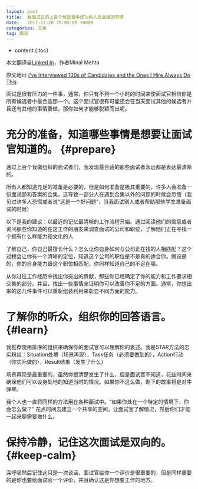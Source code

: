 ```yaml
---
layout: post
title:  我面试过的上百个候选者中成功的人总会做的事情
date:   2017-12-20 20:05:00 +0800
categories: 文章
tag: 面试
---
```


* content
{:toc}


本文翻译自[Linked In](https://www.linkedin.com/)，作者Minal Mehta

原文地址 [I’ve Interviewed 100s of Candidates and the Ones I Hire Always Do This](http://www.linkedin.com/pulse/20141002164029-1473578-how-to-win-an-interview-before-it-starts?midToken=AQH6jyhMOpWb0g&trk=eml-b2_content_ecosystem_digest-recommended_articles-74-null&fromEmail=fromEmail&ut=3Sa86TzhqLj6s1)


面试是很有压力的一件事，通常，你只有不到一个小时的时间来使面试官相信你是所有候选者中最合适那一个。这个面试官很有可能还会在当天面试其他的候选者并且还有其他的事情要做。那你如何才能够脱颖而出呢。

充分的准备，知道哪些事情是想要让面试官知道的。			{#prepare}
====================================

通过上百个我做组织的面试者们，我发现最合适的那些面试者永远都是表达最清晰的。

所有人都知道充足的准备是必要的，但是如何准备是极其重要的，许多人会准备一份面试题和答案的合集，这导致一部分人在遇到合集以外的问题的时候会恐慌（我见过许多人恐慌或者说“这是一个好问题”，当我面试别人或者帮助那些学生准备面试的时候）

以下是我的建议：以最近的记忆最清晰的工作流程开始。通过阅读他们的信息或者询问那些你知道的在这工作的朋友来调查面试的公司和职位，了解他们正在寻找一个拥有什么样能力和文化的人

了解自己，你自己最擅长什么？怎么让你自身如何与公司正在找的人相匹配？这个过程会让你有一个清晰的定位，知道这个公司的职位是不是真的适合你。假设是的，你的自身能力跟这个职位相匹配，你同样知道自己的不足在哪。

从你过往工作经历中找出你突出的贡献，那些你已经确定了你的能力和工作要求相交集的部分。并且，找出一些事情来证明你可以改善你不足的方面。通常，你想出来的这几件事件可以重新组装利用来彰显不同方面的能力。

了解你的听众，组织你的回答语言。			{#learn}
====================================

我推荐使用排序的组织来确保你的面试官可以理解你的表述。我是STAR方法的忠实粉丝：Situation处境（场景再现），Task任务（必须要做到的），Action行动（你实际做的），Result结果（发生了什么）

场景再现是最重要的，虽然你很清楚发生了什么，但是面试官不知道，花些时间来确保他们可以设身处地的知道当时的情况。如果你不这么做，剩下的故事将是对牛弹琴。

我个人也一直将同样的方法用在各种面试中。“如果你处在一个特定的情境下，你会怎么做？” 花点时间去建立一个共享的空间，让面试官了解情况，然后你们才能一起来聊需要做什么。

保持冷静，记住这次面试是双向的。			{#keep-calm}
====================================

深呼吸然后记住这只是一次谈话，面试官给你一个评价是很重要的，但是同样重要的是你也要给面试官一个评价，并且确认这是你想要工作的地方。
